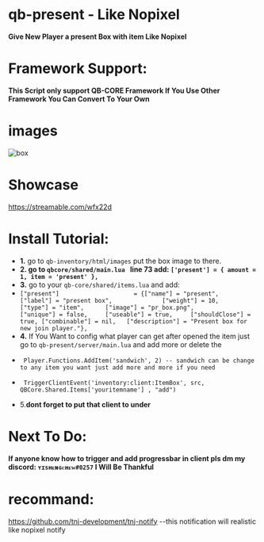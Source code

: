 # qb-present - Like Nopixel
**Give New Player a present Box with item Like Nopixel**

# Framework Support:
**This Script only support QB-CORE Framework If You Use Other Framework You Can Convert To Your Own**

# images
![box](https://i.imgur.com/zxsDgNT.png)

# Showcase
https://streamable.com/wfx22d

# Install Tutorial:
- **1.** go to `qb-inventory/html/images` put the box image to there.
- **2. go to `qbcore/shared/main.lua ` line  73 add:     `['present'] = { amount = 1, item = 'present' },`**
-  **3.** go to your `qb-core/shared/items.lua` and add:     
-  ` ["present"] 					 = {["name"] = "present", 			  			["label"] = "present box", 				["weight"] = 10, 		["type"] = "item", 		["image"] = "pr_box.png", 		    ["unique"] = false, 	["useable"] = true, 	["shouldClose"] = true,	["combinable"] = nil,   ["description"] = "Present box for new join player."},
`
- **4.** If You Want to config what player can get after opened the item just go to `qb-present/server/main.lua` and add more or delete the 
-      Player.Functions.AddItem('sandwich', 2) -- sandwich can be change to any item you want just add more and more if you need
-      TriggerClientEvent('inventory:client:ItemBox', src, QBCore.Shared.Items['youritemname'] , "add")
- 5.**dont forget to put that client to under**

# Next To Do:
**If anyone know how to trigger and add progressbar in client pls dm my discord: `ʏɪsʜᴇɴɢᴄʜᴇᴡ#0257` I Will Be Thankful**

# recommand:
https://github.com/tnj-development/tnj-notify  --this notification will realistic like nopixel notify
